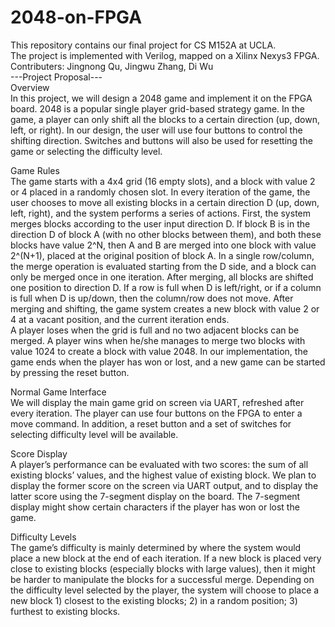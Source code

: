 # 2048-on-FPGA
This repository contains our final project for CS M152A at UCLA.<br />
The project is implemented with Verilog, mapped on a Xilinx Nexys3 FPGA.
Contributers: Jingnong Qu, Jingwu Zhang, Di Wu<br />
---Project Proposal---<br />
Overview<br />
In this project, we will design a 2048 game and implement it on the FPGA board. 2048 is a popular single player grid-based strategy game. In the game, a player can only shift all the blocks to a certain direction (up, down, left, or right). In our design, the user will use four buttons to control the shifting direction. Switches and buttons will also be used for resetting the game or selecting the difficulty level.<br />

Game Rules<br />
	The game starts with a 4x4 grid (16 empty slots), and a block with value 2 or 4 placed in a randomly chosen slot. In every iteration of the game, the user chooses to move all existing blocks in a certain direction D (up, down, left, right), and the system performs a series of actions. First, the system merges blocks according to the user input direction D. If block B is in the direction D of block A (with no other blocks between them), and both these blocks have value 2^N, then A and B are merged into one block with value 2^(N+1), placed at the original position of block A. In a single row/column, the merge operation is evaluated starting from the D side, and a block can only be merged once in one iteration. After merging, all blocks are shifted one position to direction D. If a row is full when D is left/right, or if a column is full when D is up/down, then the column/row does not move. After merging and shifting, the game system creates a new block with value 2 or 4 at a vacant position, and the current iteration ends. <br />
	A player loses when the grid is full and no two adjacent blocks can be merged. A player wins when he/she manages to merge two blocks with value 1024 to create a block with value 2048. In our implementation, the game ends when the player has won or lost, and a new game can be started by pressing the reset button. <br />

Normal Game Interface<br />
	We will display the main game grid on screen via UART, refreshed after every iteration. The player can use four buttons on the FPGA to enter a move command. In addition, a reset button and a set of switches for selecting difficulty level will be available. <br />

Score Display<br />
	A player’s performance can be evaluated with two scores: the sum of all existing blocks’ values, and the highest value of existing block. We plan to display the former score on the screen via UART output, and to display the latter score using the 7-segment display on the board. The 7-segment display might show certain characters if the player has won or lost the game. <br />


Difficulty Levels<br />
	The game’s difficulty is mainly determined by where the system would place a new block at the end of each iteration. If a new block is placed very close to existing blocks (especially blocks with large values), then it might be harder to manipulate the blocks for a successful merge. Depending on the difficulty level selected by the player, the system will choose to place a new block 1) closest to the existing blocks; 2) in a random position; 3) furthest to existing blocks.<br />

